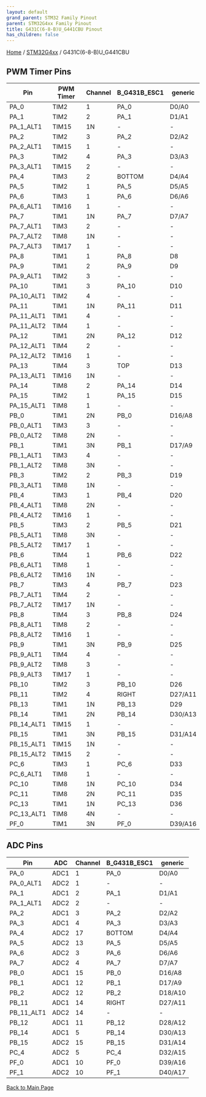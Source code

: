 ```yaml
---
layout: default
grand_parent: STM32 Family Pinout
parent: STM32G4xx Family Pinout
title: G431C(6-8-B)U_G441CBU Pinout
has_children: false
---
```


[Home](../../index) / [STM32G4xx](../index) / G431C(6-8-B)U_G441CBU

## PWM Timer Pins

| Pin | PWM Timer | Channel | B_G431B_ESC1 | generic |
| --- | --- | --- | --- | --- |
| PA_0 | TIM2 | 1 | PA_0 | D0/A0 |
| PA_1 | TIM2 | 2 | PA_1 | D1/A1 |
| PA_1_ALT1 | TIM15 | 1N | - | - |
| PA_2 | TIM2 | 3 | PA_2 | D2/A2 |
| PA_2_ALT1 | TIM15 | 1 | - | - |
| PA_3 | TIM2 | 4 | PA_3 | D3/A3 |
| PA_3_ALT1 | TIM15 | 2 | - | - |
| PA_4 | TIM3 | 2 | BOTTOM | D4/A4 |
| PA_5 | TIM2 | 1 | PA_5 | D5/A5 |
| PA_6 | TIM3 | 1 | PA_6 | D6/A6 |
| PA_6_ALT1 | TIM16 | 1 | - | - |
| PA_7 | TIM1 | 1N | PA_7 | D7/A7 |
| PA_7_ALT1 | TIM3 | 2 | - | - |
| PA_7_ALT2 | TIM8 | 1N | - | - |
| PA_7_ALT3 | TIM17 | 1 | - | - |
| PA_8 | TIM1 | 1 | PA_8 | D8 |
| PA_9 | TIM1 | 2 | PA_9 | D9 |
| PA_9_ALT1 | TIM2 | 3 | - | - |
| PA_10 | TIM1 | 3 | PA_10 | D10 |
| PA_10_ALT1 | TIM2 | 4 | - | - |
| PA_11 | TIM1 | 1N | PA_11 | D11 |
| PA_11_ALT1 | TIM1 | 4 | - | - |
| PA_11_ALT2 | TIM4 | 1 | - | - |
| PA_12 | TIM1 | 2N | PA_12 | D12 |
| PA_12_ALT1 | TIM4 | 2 | - | - |
| PA_12_ALT2 | TIM16 | 1 | - | - |
| PA_13 | TIM4 | 3 | TOP | D13 |
| PA_13_ALT1 | TIM16 | 1N | - | - |
| PA_14 | TIM8 | 2 | PA_14 | D14 |
| PA_15 | TIM2 | 1 | PA_15 | D15 |
| PA_15_ALT1 | TIM8 | 1 | - | - |
| PB_0 | TIM1 | 2N | PB_0 | D16/A8 |
| PB_0_ALT1 | TIM3 | 3 | - | - |
| PB_0_ALT2 | TIM8 | 2N | - | - |
| PB_1 | TIM1 | 3N | PB_1 | D17/A9 |
| PB_1_ALT1 | TIM3 | 4 | - | - |
| PB_1_ALT2 | TIM8 | 3N | - | - |
| PB_3 | TIM2 | 2 | PB_3 | D19 |
| PB_3_ALT1 | TIM8 | 1N | - | - |
| PB_4 | TIM3 | 1 | PB_4 | D20 |
| PB_4_ALT1 | TIM8 | 2N | - | - |
| PB_4_ALT2 | TIM16 | 1 | - | - |
| PB_5 | TIM3 | 2 | PB_5 | D21 |
| PB_5_ALT1 | TIM8 | 3N | - | - |
| PB_5_ALT2 | TIM17 | 1 | - | - |
| PB_6 | TIM4 | 1 | PB_6 | D22 |
| PB_6_ALT1 | TIM8 | 1 | - | - |
| PB_6_ALT2 | TIM16 | 1N | - | - |
| PB_7 | TIM3 | 4 | PB_7 | D23 |
| PB_7_ALT1 | TIM4 | 2 | - | - |
| PB_7_ALT2 | TIM17 | 1N | - | - |
| PB_8 | TIM4 | 3 | PB_8 | D24 |
| PB_8_ALT1 | TIM8 | 2 | - | - |
| PB_8_ALT2 | TIM16 | 1 | - | - |
| PB_9 | TIM1 | 3N | PB_9 | D25 |
| PB_9_ALT1 | TIM4 | 4 | - | - |
| PB_9_ALT2 | TIM8 | 3 | - | - |
| PB_9_ALT3 | TIM17 | 1 | - | - |
| PB_10 | TIM2 | 3 | PB_10 | D26 |
| PB_11 | TIM2 | 4 | RIGHT | D27/A11 |
| PB_13 | TIM1 | 1N | PB_13 | D29 |
| PB_14 | TIM1 | 2N | PB_14 | D30/A13 |
| PB_14_ALT1 | TIM15 | 1 | - | - |
| PB_15 | TIM1 | 3N | PB_15 | D31/A14 |
| PB_15_ALT1 | TIM15 | 1N | - | - |
| PB_15_ALT2 | TIM15 | 2 | - | - |
| PC_6 | TIM3 | 1 | PC_6 | D33 |
| PC_6_ALT1 | TIM8 | 1 | - | - |
| PC_10 | TIM8 | 1N | PC_10 | D34 |
| PC_11 | TIM8 | 2N | PC_11 | D35 |
| PC_13 | TIM1 | 1N | PC_13 | D36 |
| PC_13_ALT1 | TIM8 | 4N | - | - |
| PF_0 | TIM1 | 3N | PF_0 | D39/A16 |


## ADC Pins

| Pin | ADC | Channel | B_G431B_ESC1 | generic |
| --- | --- | --- | --- | --- |
| PA_0 | ADC1 | 1 | PA_0 | D0/A0 |
| PA_0_ALT1 | ADC2 | 1 | - | - |
| PA_1 | ADC1 | 2 | PA_1 | D1/A1 |
| PA_1_ALT1 | ADC2 | 2 | - | - |
| PA_2 | ADC1 | 3 | PA_2 | D2/A2 |
| PA_3 | ADC1 | 4 | PA_3 | D3/A3 |
| PA_4 | ADC2 | 17 | BOTTOM | D4/A4 |
| PA_5 | ADC2 | 13 | PA_5 | D5/A5 |
| PA_6 | ADC2 | 3 | PA_6 | D6/A6 |
| PA_7 | ADC2 | 4 | PA_7 | D7/A7 |
| PB_0 | ADC1 | 15 | PB_0 | D16/A8 |
| PB_1 | ADC1 | 12 | PB_1 | D17/A9 |
| PB_2 | ADC2 | 12 | PB_2 | D18/A10 |
| PB_11 | ADC1 | 14 | RIGHT | D27/A11 |
| PB_11_ALT1 | ADC2 | 14 | - | - |
| PB_12 | ADC1 | 11 | PB_12 | D28/A12 |
| PB_14 | ADC1 | 5 | PB_14 | D30/A13 |
| PB_15 | ADC2 | 15 | PB_15 | D31/A14 |
| PC_4 | ADC2 | 5 | PC_4 | D32/A15 |
| PF_0 | ADC1 | 10 | PF_0 | D39/A16 |
| PF_1 | ADC2 | 10 | PF_1 | D40/A17 |


[Back to Main Page](../../index)